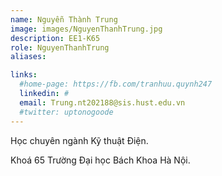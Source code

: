 ```yaml
---
name: Nguyễn Thành Trung
image: images/NguyenThanhTrung.jpg
description: EE1-K65
role: NguyenThanhTrung
aliases:

links:
  #home-page: https://fb.com/tranhuu.quynh247
  linkedin: #
  email: Trung.nt202188@sis.hust.edu.vn
  #twitter: uptonogoode
---
```


Học chuyên ngành Kỹ thuật Điện.

Khoá 65 Trường Đại học Bách Khoa Hà Nội.
